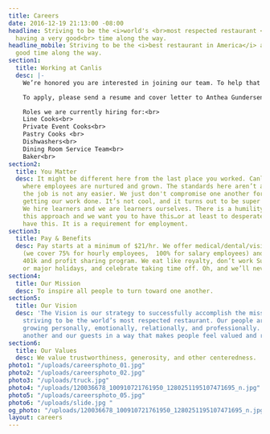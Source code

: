 ```yaml
---
title: Careers
date: 2016-12-19 21:13:00 -08:00
headline: Striving to be the <i>world's <br>most respected restaurant </i> <br> and
  having a very good<br> time along the way.
headline_mobile: Striving to be the <i>best restaurant in America</i> and have a damn
  good time along the way.
section1:
  title: Working at Canlis
  desc: |-
    We’re honored you are interested in joining our team. To help that process, we recommend you read most of this entire website to figure out what makes us tick. We recommend thinking about how working here will help you become more of who you want to become, not what you want to become. We recommend taking the advice of your mother — whatever it was she said, try to remember — it’s going to help you get a job here.

    To apply, please send a resume and cover letter to Anthea Gundersen at [work@canlis.com](mailto:work@canlis.com).

    Roles we are currently hiring for:<br>
    Line Cooks<br>
    Private Event Cooks<br>
    Pastry Cooks <br>
    Dishwashers<br>
    Dining Room Service Team<br>
    Baker<br>
section2:
  title: You Matter
  desc: It might be different here from the last place you worked. Canlis is a place
    where employees are nurtured and grown. The standards here aren’t any lower and
    the job is not any easier. We just don't compromise one another for the sake of
    getting our work done. It’s not cool, and it turns out to be super counterproductive.
    We hire learners and we are learners ourselves. There is a humility inherent to
    this approach and we want you to have this…or at least to desperately want to
    have this. It is a requirement for employment.
section3:
  title: Pay & Benefits
  desc: Pay starts at a minimum of $21/hr. We offer medical/dental/vision healthcare
    (we cover 75% for hourly employees,  100% for salary employees) and a really legit
    401k and profit sharing program. We eat like royalty, don’t work Sundays, Mondays,
    or major holidays, and celebrate taking time off. Oh, and we’ll never serve brunch.
section4:
  title: Our Mission
  desc: To inspire all people to turn toward one another.
section5:
  title: Our Vision
  desc: 'The Vision is our strategy to successfully accomplish the mission: We are
    striving to be the world’s most respected restaurant. Our people are flourishing,
    growing personally, emotionally, relationally, and professionally. We serve one
    another and our guests in a way that makes people feel valued and restored.'
section6:
  title: Our Values
  desc: We value trustworthiness, generosity, and other centeredness.
photo1: "/uploads/careersphoto_01.jpg"
photo2: "/uploads/careersphoto_02.jpg"
photo3: "/uploads/truck.jpg"
photo4: "/uploads/120036678_100910721761950_1280251195107471695_n.jpg"
photo5: "/uploads/careersphoto_05.jpg"
photo6: "/uploads/slide.jpg "
og_photo: "/uploads/120036678_100910721761950_1280251195107471695_n.jpg"
layout: careers
---
```


